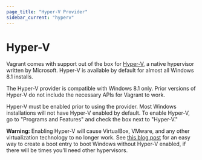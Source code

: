 ```yaml
---
page_title: "Hyper-V Provider"
sidebar_current: "hyperv"
---
```


# Hyper-V

Vagrant comes with support out of the box for [Hyper-V](http://en.wikipedia.org/wiki/Hyper-V),
a native hypervisor written by Microsoft. Hyper-V is available by default for
almost all Windows 8.1 installs.

The Hyper-V provider is compatible with Windows 8.1 only. Prior versions
of Hyper-V do not include the necessary APIs for Vagrant to work.

Hyper-V must be enabled prior to using the provider. Most Windows installations
will not have Hyper-V enabled by default. To enable Hyper-V, go to
"Programs and Features" and check the box next to "Hyper-V."

<div class="alert alert-block alert-warn">
<strong>Warning:</strong> Enabling Hyper-V will cause VirtualBox, VMware,
and any other virtualization technology to no longer work. See
<a href="http://www.hanselman.com/blog/SwitchEasilyBetweenVirtualBoxAndHyperVWithABCDEditBootEntryInWindows81.aspx">this blog post</a>
for an easy way to create a boot entry to boot Windows without Hyper-V
enabled, if there will be times you'll need other hypervisors.
</div>
